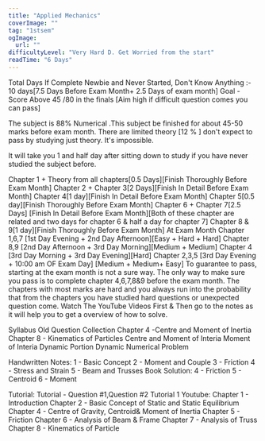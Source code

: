 ```yaml
---
title: "Applied Mechanics"
coverImage: ""
tag: "1stsem"
ogImage:
  url: ""
difficultyLevel: "Very Hard D. Get Worried from the start"
readTime: "6 Days"
---
```


<!-- @format -->

Total Days If Complete Newbie and Never Started, Don't Know Anything :- 10 days[7.5 Days Before Exam Month+ 2.5 Days of exam month]
Goal - Score Above 45 /80 in the finals [Aim high if difficult question comes you can pass]

The subject is 88% Numerical .This subject be finished for about 45-50 marks before exam month. There are limited theory [12 % ] don't expect to pass by studying just theory. It's impossible.

It will take you 1 and half day after sitting down to study if you have never studied the subject before.

Chapter 1 + Theory from all chapters[0.5 Days][Finish Thoroughly Before Exam Month]
Chapter 2 + Chapter 3[2 Days][Finish In Detail Before Exam Month]
Chapter 4[1 day][Finish In Detail Before Exam Month]
Chapter 5[0.5 day][Finish Thoroughly Before Exam Month]
Chapter 6 + Chapter 7[2.5 Days] [Finish In Detail Before Exam Month][Both of these chapter are related and two days for chapter 6 & half a day for chapter 7]
Chapter 8 & 9[1 day][Finish Thoroughly Before Exam Month]
At Exam Month
Chapter 1,6,7 [1st Day Evening + 2nd Day Afternoon][Easy + Hard + Hard]
Chapter 8,9 [2nd Day Afternoon + 3rd Day Morning][Medium + Medium]
Chapter 4 [3rd Day Morning + 3rd Day Evening][Hard]
Chapter 2,3,5 [3rd Day Evening + 10:00 am OF Exam Day] [Medium + Medium+ Easy]
To guarantee to pass, starting at the exam month is not a sure way. The only way to make sure you pass is to complete chapter 4,6,7,8&9 before the exam month. The chapters with most marks are hard and you always run into the probability that from the chapters you have studied hard questions or unexpected question come.
Watch The YouTube Videos First & Then go to the notes as it will help you to get a overview of how to solve.

Syllabus
Old Question Collection
Chapter 4 -Centre and Moment of Inertia
Chapter 8 - Kinematics of Particles
Centre and Moment of Interia
Moment of Interia
Dynamic Portion
Dynamic Numerical Problem

Handwritten Notes:
1 - Basic Concept
2 - Moment and Couple
3 - Friction
4 - Stress and Strain
5 - Beam and Trusses
Book Solution:
4 - Friction
5 - Centroid
6 - Moment

Tutorial:
Tutorial - Question #1,Question #2
Tutorial 1
Youtube:
Chapter 1 - Introduction
Chapter 2 - Basic Concept of Static and Static Equilibrium
Chapter 4 - Centre of Gravity, Centroid& Moment of Inertia
Chapter 5 - Friction
Chapter 6 - Analysis of Beam & Frame
Chapter 7 - Analysis of Truss
Chapter 8 - Kinematics of Particle
